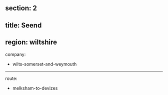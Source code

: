 section: 2
----
title: Seend
----
region: wiltshire
----
company:
- wilts-somerset-and-weymouth
----
route:
- melksham-to-devizes
